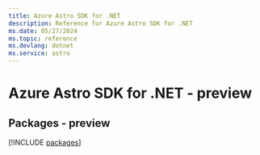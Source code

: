 ```yaml
---
title: Azure Astro SDK for .NET
description: Reference for Azure Astro SDK for .NET
ms.date: 05/27/2024
ms.topic: reference
ms.devlang: dotnet
ms.service: astro
---
```

# Azure Astro SDK for .NET - preview
## Packages - preview
[!INCLUDE [packages](astro-index.md)]